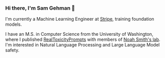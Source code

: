 ### Hi there, I'm Sam Gehman 👋

I'm currently a Machine Learning Engineer at [Stripe](https://www.stripe.com), training foundation models.

I have an M.S. in Computer Science from the University of Washington, where I published [RealToxicityPrompts](https://www.semanticscholar.org/paper/RealToxicityPrompts%3A-Evaluating-Neural-Toxic-in-Gehman-Gururangan/399e7d8129c60818ee208f236c8dda17e876d21f?utm_source=direct_link) with members of [Noah Smith's lab](https://noahs-ark.github.io/). I'm interested in Natural Language Processing and Large Language Model safety.
